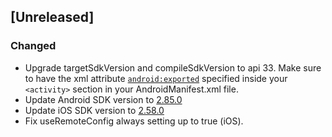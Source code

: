 ## [Unreleased]

### Changed

- Upgrade targetSdkVersion and compileSdkVersion to api 33. Make sure to have the xml attribute [`android:exported`](https://developer.android.com/guide/topics/manifest/activity-element?hl=es#exported) specified inside your `<activity>` section in your AndroidManifest.xml file.
- Update Android SDK version to [2.85.0](https://situm.com/docs/android-sdk-changelog/#version-2850--march-2-2023)
- Update iOS SDK version to [2.58.0](https://situm.com/docs/ios-sdk-changelog/#version-2580--march-07-2023)
- Fix useRemoteConfig always setting up to true (iOS).
